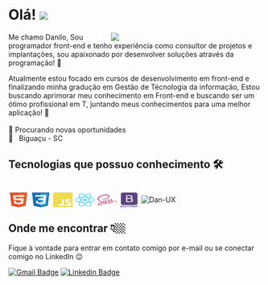 # Olá! <img src="https://raw.githubusercontent.com/kaueMarques/kaueMarques/master/hi.gif" width="40px">

<img src="https://media.giphy.com/media/iIGT8Y1rOYhBpdHh1C/giphy.gif" width="300px" align="right">

Me chamo Danilo, Sou programador front-end e tenho experiência como consultor de projetos e implantações, sou apaixonado por desenvolver soluções através da programação! 💜
  
Atualmente estou focado em cursos de desenvolvimento em front-end e finalizando minha gradução em Gestão de Técnologia da informação, Estou buscando aprimorar meu conhecimento em Front-end e buscando ser um ótimo profissional em T, juntando meus conhecimentos para uma melhor aplicação! 🚀
<br><br>
🔎 Procurando novas oportunidades <br>
📍   Biguaçu - SC <br>

## Tecnologias que possuo conhecimento 🛠
<div style="display: inline_block"><br>  
<img align="center" alt="Dan-HTML" height="30" width="40" src="https://raw.githubusercontent.com/devicons/devicon/master/icons/html5/html5-original.svg">
<img align="center" alt="Dan-CSS" height="30" width="40" src="https://raw.githubusercontent.com/devicons/devicon/master/icons/css3/css3-original.svg">
<img align="center" alt="Dan-Js" height="30" width="40" src="https://raw.githubusercontent.com/devicons/devicon/master/icons/javascript/javascript-plain.svg">
<img align="center" alt="Dan-React" height="30" width="40" src="https://raw.githubusercontent.com/devicons/devicon/master/icons/react/react-original.svg">
<img align="center" alt="Dan-React" height="30" width="40" src="https://raw.githubusercontent.com/devicons/devicon/master/icons/sass/sass-original.svg">
<img align="center" alt="Dan-React" height="30" width="40" src="https://raw.githubusercontent.com/devicons/devicon/master/icons/bootstrap/bootstrap-plain-wordmark.svg">
<img align="center" alt="Dan-UX" height="30" width="40" src="https://img.shields.io/badge/-UX-orange?style=for-the-badge&Color=61DAFB">
</div>


## Onde me encontrar 👇🏼

Fique à vontade para entrar em contato comigo por e-mail ou se conectar comigo no LinkedIn 😉
  
[![Gmail Badge](https://img.shields.io/badge/-Gmail-EA4335?style=for-the-badge&logo=Gmail&logoColor=white&link=mailto:daniloborges.dev@gmail.com)](mailto:daniloborges.dev@gmail.com/)
[![Linkedin Badge](https://img.shields.io/badge/-LinkedIn-blue?style=for-the-badge&logo=Linkedin&logoColor=white&link=https://www.linkedin.com/in/odaniloborges/)](https://www.linkedin.com/in/odaniloborges/)

<!--
 IT's very ✨ _special_ ✨ repository because its `README.md` (this file) appears on your GitHub profile.

Here are some ideas to get you started:

- 🔭 I’m currently working on ...
- 🌱 I’m currently learning ...
- 👯 I’m looking to collaborate on ...
- 🤔 I’m looking for help with ...
- 💬 Ask me about ...
- 📫 How to reach me: ...
- 😄 Pronouns: ...
- ⚡ Fun fact: ...
-->
